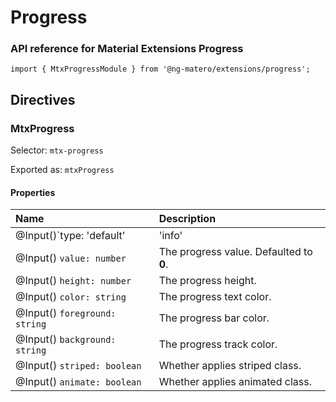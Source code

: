 # Progress

### API reference for Material Extensions Progress

`import { MtxProgressModule } from '@ng-matero/extensions/progress';`

## Directives

### MtxProgress

Selector: `mtx-progress`

Exported as: `mtxProgress`

#### **Properties**

| **Name** | Description |
| :--- | :--- |
| @Input\(\)`type: 'default' | 'info' | 'success' | 'warning' | 'danger'` | The progress types. Defaulted to **info**. |
| @Input\(\) `value: number` | The progress value. Defaulted to **0**. |
| @Input\(\) `height: number` | The progress height. |
| @Input\(\) `color: string` | The progress text color. |
| @Input\(\) `foreground: string` | The progress bar color. |
| @Input\(\) `background: string` | The progress track color. |
| @Input\(\) `striped: boolean` | Whether applies striped class. |
| @Input\(\) `animate: boolean` | Whether applies animated class. |



